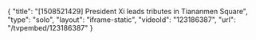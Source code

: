 {
    "title": "[1508521429] President Xi leads tributes in Tiananmen Square",
    "type": "solo",
    "layout": "iframe-static",
    "videoId": "123186387",
    "url": "\/tvpembed\/123186387"
}